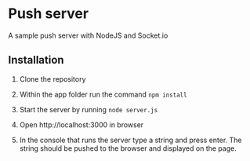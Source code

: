 Push server
============

A sample push server with NodeJS and Socket.io

Installation
------------

1. Clone the repository

2. Within the app folder run the command ```npm install ```
 
3. Start the server by running  ```node server.js```

4. Open http://localhost:3000 in browser

5. In the console that runs the server type a string and press enter. The string should be pushed to the browser and displayed on the page.
